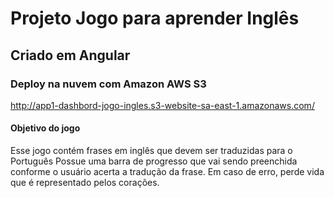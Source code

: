 # Projeto Jogo para aprender Inglês

## Criado em Angular

### Deploy na nuvem com Amazon AWS S3
http://app1-dashbord-jogo-ingles.s3-website-sa-east-1.amazonaws.com/

#### Objetivo do jogo
Esse jogo contém frases em inglês que devem ser traduzidas para o Português
Possue uma barra de progresso que vai sendo preenchida conforme o usuário acerta a tradução da frase. 
Em caso de erro, perde vida que é representado pelos corações.


